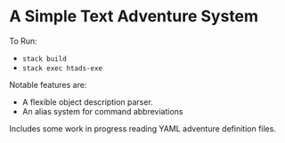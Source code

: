 
A Simple Text Adventure System
==============================

To Run:

  - `stack build`
  - `stack exec htads-exe`

Notable features are:

  - A flexible object description parser.
  - An alias system for command abbreviations

Includes some work in progress reading YAML adventure definition files.
